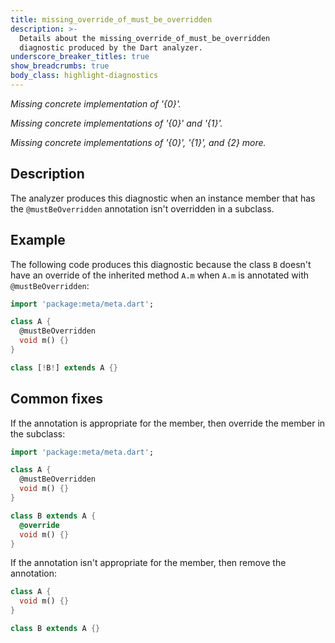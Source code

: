 ```yaml
---
title: missing_override_of_must_be_overridden
description: >-
  Details about the missing_override_of_must_be_overridden
  diagnostic produced by the Dart analyzer.
underscore_breaker_titles: true
show_breadcrumbs: true
body_class: highlight-diagnostics
---
```


_Missing concrete implementation of '{0}'._

_Missing concrete implementations of '{0}' and '{1}'._

_Missing concrete implementations of '{0}', '{1}', and {2} more._

## Description

The analyzer produces this diagnostic when an instance member that has the
`@mustBeOverridden` annotation isn't overridden in a subclass.

## Example

The following code produces this diagnostic because the class `B` doesn't
have an override of the inherited method `A.m` when `A.m` is annotated
with `@mustBeOverridden`:

```dart
import 'package:meta/meta.dart';

class A {
  @mustBeOverridden
  void m() {}
}

class [!B!] extends A {}
```

## Common fixes

If the annotation is appropriate for the member, then override the member
in the subclass:

```dart
import 'package:meta/meta.dart';

class A {
  @mustBeOverridden
  void m() {}
}

class B extends A {
  @override
  void m() {}
}
```

If the annotation isn't appropriate for the member, then remove the
annotation:

```dart
class A {
  void m() {}
}

class B extends A {}
```
